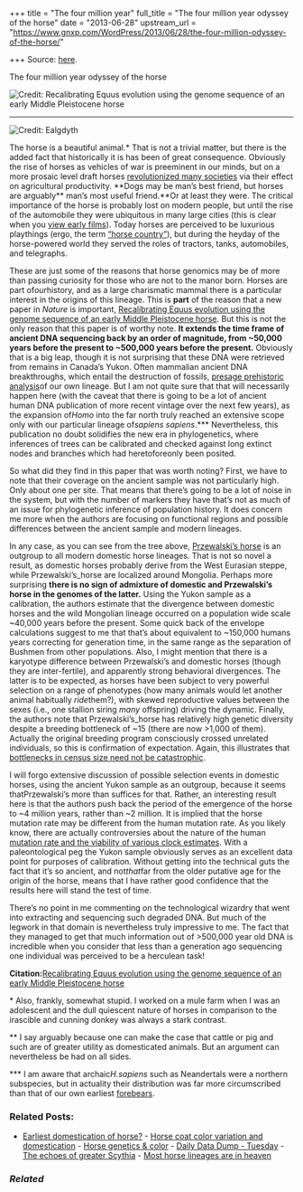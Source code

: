 +++
title = "The four million year"
full_title = "The four million year odyssey of the horse"
date = "2013-06-28"
upstream_url = "https://www.gnxp.com/WordPress/2013/06/28/the-four-million-odyssey-of-the-horse/"

+++
Source: [here](https://www.gnxp.com/WordPress/2013/06/28/the-four-million-odyssey-of-the-horse/).

The four million year odyssey of the horse

![**Credit:** [Recalibrating Equus evolution using the genome sequence of an early Middle Pleistocene horse](http://www.nature.com/nature/journal/vaop/ncurrent/full/nature12323.html)](https://i0.wp.com/blogs.discovermagazine.com/gnxp/files/2013/06/horse_phylogenetic_tree.png?resize=382%2C256 "horse_phylogenetic_tree")

------------------------------------------------------------------------

![**Credit:** [Ealgdyth](https://en.wikipedia.org/wiki/File:Trottingarabiancolttwo.jpg)](https://i0.wp.com/blogs.discovermagazine.com/gnxp/files/2013/06/arabian.jpg?resize=220%2C275 "Arabian Horse")

The horse is a beautiful animal.\* That is not a trivial matter, but there is the added fact that historically it is has been of great consequence. Obviously the rise of horses as vehicles of war is preeminent in our minds, but on a more prosaic level draft horses [revolutionized many societies](https://en.wikipedia.org/wiki/Plough#Mouldboard_plough) via their effect on agricultural productivity. **Dogs may be man’s best friend, but horses are arguably\*\* man’s most useful friend.**Or at least they were. The critical importance of the horse is probably lost on modern people, but until the rise of the automobile they were ubiquitous in many large cities (this is clear when you [view early films](https://www.youtube.com/watch?v=fGs_WaxLMao)). Today horses are perceived to be luxurious playthings (ergo, the term [“horse country”](https://www.google.com/webhp?sourceid=chrome-instant&ion=1&ie=UTF-8#sclient=psy-ab&q=%22horse+country%22+&oq=%22horse+country%22+&gs_l=hp.3..0l4.4986.4986.1.5226.1.1.0.0.0.0.55.55.1.1.0...0.0.0..1c.1.17.psy-ab.gjaQEz_3fFk&pbx=1&bav=on.2,or.r_cp.r_qf.&bvm=bv.48572450,d.cGE&fp=642a900480c7deed&ion=1&biw=1098&bih=705)), but during the heyday of the horse-powered world they served the roles of tractors, tanks, automobiles, and telegraphs.

These are just some of the reasons that horse genomics may be of more than passing curiosity for those who are not to the manor born. Horses are part of*our*history, and as a large charismatic mammal there is a particular interest in the origins of this lineage. This is **part** of the reason that a new paper in *Nature* is important, [Recalibrating Equus evolution using the genome sequence of an early Middle Pleistocene horse](http://www.nature.com/nature/journal/vaop/ncurrent/full/nature12323.html). But this is not the only reason that this paper is of worthy note. **It extends the time frame of ancient DNA sequencing back by an order of magnitude, from \~50,000 years before the present to \~500,000 years before the present.** Obviously that is a big leap, though it is not surprising that these DNA were retrieved from remains in Canada’s Yukon. Often mammalian ancient DNA breakthroughs, which entail the destruction of fossils, [presage prehistoric analysis](https://en.wikipedia.org/wiki/Hominini)of our own lineage. But I am not quite sure that that will necessarily happen here (with the caveat that there is going to be a lot of ancient human DNA publication of more recent vintage over the next few years), as the expansion of*Homo* into the far north truly reached an extensive scope only with our particular lineage of*sapiens sapiens*.\*\*\* Nevertheless, this publication no doubt solidifies the new era in phylogenetics, where inferences of trees can be calibrated and checked against long extinct nodes and branches which had heretoforeonly been posited.

So what did they find in this paper that was worth noting? First, we have to note that their coverage on the ancient sample was not particularly high. Only about one per site. That means that there’s going to be a lot of noise in the system, but with the number of markers they have that’s not as much of an issue for phylogenetic inference of population history. It does concern me more when the authors are focusing on functional regions and possible differences between the ancient sample and modern lineages.

In any case, as you can see from the tree above, [Przewalski’s horse](https://en.wikipedia.org/wiki/Przewalski's_horse) is an outgroup to all modern domestic horse lineages. That is not so novel a result, as domestic horses probably derive from the West Eurasian steppe, while Przewalski’s_horse are localized around Mongolia. Perhaps more surprising **there is no sign of admixture of domestic and Przewalski’s horse in the genomes of the latter.** Using the Yukon sample as a calibration, the authors estimate that the divergence between domestic horses and the wild Mongolian lineage occurred on a population wide scale \~40,000 years before the present. Some quick back of the envelope calculations suggest to me that that’s about equivalent to \~150,000 humans years correcting for generation time, in the same range as the separation of Bushmen from other populations. Also, I might mention that there is a karyotype difference between Przewalski’s and domestic horses (though they are inter-fertile), and apparently strong behavioral divergences. The latter is to be expected, as horses have been subject to very powerful selection on a range of phenotypes (how many animals would let another animal habitually *ride*them?), with skewed reproductive values between the sexes (i.e., one stallion siring *many* offspring) driving the dynamic. Finally, the authors note that Przewalski’s_horse has relatively high genetic diversity despite a breeding bottleneck of \~15 (there are now \>1,000 of them). Actually the original breeding program consciously crossed unrelated individuals, so this is confirmation of expectation. Again, this illustrates that [bottlenecks in census size need not be catastrophic](http://blogs.discovermagazine.com/gnxp/2013/05/vulcans-through-the-eye-of-the-bottleneck/).

I will forgo extensive discussion of possible selection events in domestic horses, using the ancient Yukon sample as an outgroup, because it seems thatPrzewalski’s more than suffices for that. Rather, an interesting result here is that the authors push back the period of the emergence of the horse to \~4 million years, rather than \~2 million. It is implied that the horse mutation rate may be different from the human mutation rate. As you likely know, there are actually controversies about the nature of the human [mutation rate and the viability of various clock estimates](http://www.nature.com/nature/journal/vaop/ncurrent/full/nature12323.html). With a paleontological peg the Yukon sample obviously serves as an excellent data point for purposes of calibration. Without getting into the technical guts the fact that it’s so ancient, and not*that*far from the older putative age for the origin of the horse, means that I have rather good confidence that the results here will stand the test of time.

There’s no point in me commenting on the technological wizardry that went into extracting and sequencing such degraded DNA. But much of the legwork in that domain is nevertheless truly impressive to me. The fact that they managed to get that much information out of \>500,000 year old DNA is incredible when you consider that less than a generation ago sequencing one individual was perceived to be a herculean task!

**Citation:**[Recalibrating Equus evolution using the genome sequence of an early Middle Pleistocene horse](http://www.nature.com/nature/journal/vaop/ncurrent/full/nature12323.html)

\* Also, frankly, somewhat stupid. I worked on a mule farm when I was an adolescent and the dull quiescent nature of horses in comparison to the irascible and cunning donkey was always a stark contrast.

\*\* I say arguably because one can make the case that cattle or pig and such are of greater utility as domesticated animals. But an argument can nevertheless be had on all sides.

\*\*\* I am aware that archaic*H.sapiens* such as Neandertals were a northern subspecies, but in actuality their distribution was far more circumscribed than that of our own earliest [forebears](https://en.wikipedia.org/wiki/Gravettian#Gravettian_culture).

### Related Posts:

- [Earliest domestication of
  horse?](https://www.gnxp.com/WordPress/2009/03/05/earliest-domestication-of-horse/) - [Horse coat color variation and
  domestication](https://www.gnxp.com/WordPress/2009/04/24/horse-coat-color-variation-and-domestication/) - [Horse genetics &
  color](https://www.gnxp.com/WordPress/2008/09/19/horse-genetics-color/) - [Daily Data Dump -
  Tuesday](https://www.gnxp.com/WordPress/2010/07/27/daily-data-dump-tuesday-11/) - [The echoes of greater
  Scythia](https://www.gnxp.com/WordPress/2021/09/17/the-echoes-of-greater-scythia/) - [Most horse lineages are in
  heaven](https://www.gnxp.com/WordPress/2014/12/16/most-horse-lineages-are-in-heaven/)

### *Related*

[](https://www.addtoany.com/add_to/facebook?linkurl=https%3A%2F%2Fwww.gnxp.com%2FWordPress%2F2013%2F06%2F28%2Fthe-four-million-odyssey-of-the-horse%2F&linkname=The%20four%20million%20year%20odyssey%20of%20the%20horse "Facebook")[](https://www.addtoany.com/add_to/twitter?linkurl=https%3A%2F%2Fwww.gnxp.com%2FWordPress%2F2013%2F06%2F28%2Fthe-four-million-odyssey-of-the-horse%2F&linkname=The%20four%20million%20year%20odyssey%20of%20the%20horse "Twitter")[](https://www.addtoany.com/add_to/email?linkurl=https%3A%2F%2Fwww.gnxp.com%2FWordPress%2F2013%2F06%2F28%2Fthe-four-million-odyssey-of-the-horse%2F&linkname=The%20four%20million%20year%20odyssey%20of%20the%20horse "Email")[](https://www.addtoany.com/share)
